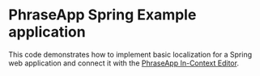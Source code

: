 # PhraseApp Spring Example application

This code demonstrates how to implement basic localization for a Spring web application and connect it with the [PhraseApp In-Context Editor](https://phraseapp.com/).
